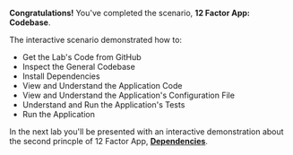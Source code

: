 **Congratulations!** You've completed the scenario, **12 Factor App: Codebase**.


The interactive scenario demonstrated how to:

* Get the Lab's Code from GitHub
* Inspect the General Codebase
* Install Dependencies
* View and Understand the Application Code
* View and Understand the Application's Configuration File
* Understand and Run the Application's Tests
* Run the Application

In the next lab you'll be presented with an interactive demonstration about the second princple of 12 Factor App, **[Dependencies](https://12factor.net/dependencies)**.